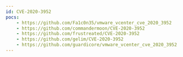 ```yaml
---
id: CVE-2020-3952
pocs:
    - https://github.com/Fa1c0n35/vmware_vcenter_cve_2020_3952
    - https://github.com/commandermoon/CVE-2020-3952
    - https://github.com/frustreated/CVE-2020-3952
    - https://github.com/gelim/CVE-2020-3952
    - https://github.com/guardicore/vmware_vcenter_cve_2020_3952
---
```

